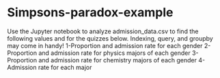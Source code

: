 # Simpsons-paradox-example
 Use the Jupyter notebook to analyze admission_data.csv to find the following values and for the quizzes below. Indexing, query, and groupby may come in handy! 
 1-Proportion and admission rate for each gender 
 2-Proportion and admission rate for physics majors of each gender 
 3-Proportion and admission rate for chemistry majors of each gender 
 4-Admission rate for each major
